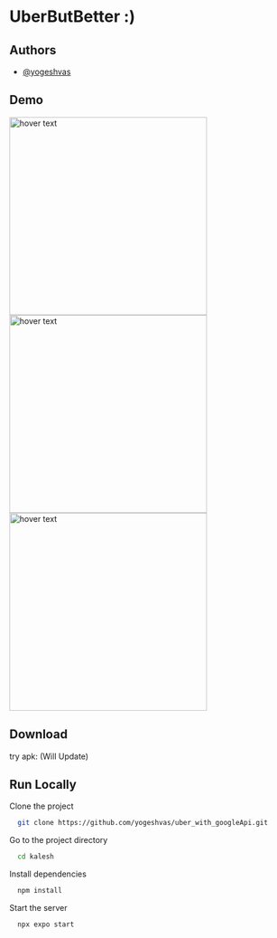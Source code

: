 # UberButBetter :)

## Authors

- [@yogeshvas](https://www.github.com/yogeshvas)


## Demo
 <img src="https://github.com/yogeshvas/uber_with_googleApi/assets/130190342/8232811d-0582-47b9-9e45-b60afc2984e8" width="350" title="hover text">
  <img src="https://github.com/yogeshvas/uber_with_googleApi/assets/130190342/7ff4bab4-d11f-444e-ae5c-b130f33b7918" width="350" title="hover text">
    <img src="https://github.com/yogeshvas/uber_with_googleApi/assets/130190342/aa3df58a-5ad5-4e77-8340-ec1c2f74bde6" width="350" title="hover text">



## Download
try apk: (Will Update)



## Run Locally
Clone the project

```bash
  git clone https://github.com/yogeshvas/uber_with_googleApi.git
```

Go to the project directory

```bash
  cd kalesh
```

Install dependencies

```bash
  npm install
```

Start the server

```bash
  npx expo start
```
